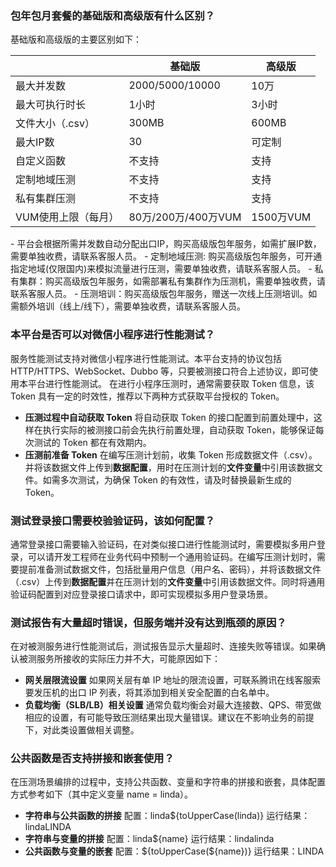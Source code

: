 ### 包年包月套餐的基础版和高级版有什么区别？
基础版和高级版的主要区别如下：

|      | 基础版 | 高级版 | 
|----------|------|------|
|最大并发数 | 2000/5000/10000 |  10万 |
|最大可执行时长 | 1小时 | 3小时 | 
|文件大小（.csv） | 300MB | 600MB | 
|最大IP数 | 30 |  可定制  | 
|自定义函数 | 不支持 | 支持 | 
|定制地域压测 | 不支持 | 支持 |
|私有集群压测  | 不支持 | 支持 | 
|VUM使用上限（每月） | 80万/200万/400万VUM | 1500万VUM |

<dx-alert infotype="explain" title="附加费用说明：">
- 平台会根据所需并发数自动分配出口IP，购买高级版包年服务，如需扩展IP数，需要单独收费，请联系客服人员。
- 定制地域压测: 购买高级版包年服务，可开通指定地域(仅限国内)来模拟流量进行压测，需要单独收费，请联系客服人员。
- 私有集群：购买高级版包年服务，如需部署私有集群作为压测机，需要单独收费，请联系客服人员。
- 压测培训：购买高级版包年服务，赠送一次线上压测培训。如需额外培训（线上/线下），需要单独收费，请联系客服人员。
</dx-alert>


### 本平台是否可以对微信小程序进行性能测试？
服务性能测试支持对微信小程序进行性能测试。本平台支持的协议包括 HTTP/HTTPS、WebSocket、Dubbo 等，只要被测接口符合上述协议，即可使用本平台进行性能测试。
在进行小程序压测时，通常需要获取 Token 信息，该 Token 具有一定的时效性，推荐以下两种方式获取平台授权的 Token。
- **压测过程中自动获取 Token**
将自动获取 Token 的接口配置到前置处理中，这样在执行实际的被测接口前会先执行前置处理，自动获取 Token，能够保证每次测试的 Token 都在有效期内。
- **压测前准备 Token**
在编写压测计划前，收集 Token 形成数据文件（.csv）。并将该数据文件上传到**数据配置**，用时在压测计划的**文件变量**中引用该数据文件。如需多次测试，为确保 Token 的有效性，请及时替换最新生成的 Token。


### 测试登录接口需要校验验证码，该如何配置？
通常登录接口需要输入验证码，在对类似接口进行性能测试时，需要模拟多用户登录，可以请开发工程师在业务代码中预制一个通用验证码。在编写压测计划时，需要提前准备测试数据文件，包括批量用户信息（用户名、密码），并将该数据文件（.csv）上传到**数据配置**并在压测计划的**文件变量**中引用该数据文件。同时将通用验证码配置到对应登录接口请求中，即可实现模拟多用户登录场景。


### 测试报告有大量超时错误，但服务端并没有达到瓶颈的原因？
在对被测服务进行性能测试后，测试报告显示大量超时、连接失败等错误。如果确认被测服务所接收的实际压力并不大，可能原因如下：
- **网关层限流设置**
如果网关层有单 IP 地址的限流设置，可联系腾讯在线客服索要发压机的出口 IP 列表，将其添加到相关安全配置的白名单中。
- **负载均衡（SLB/LB）相关设置**
通常负载均衡会对最大连接数、QPS、带宽做相应的设置，有可能导致压测结果出现大量错误。建议在不影响业务的前提下，对此类设置做相关调整。


### 公共函数是否支持拼接和嵌套使用？
在压测场景编排的过程中，支持公共函数、变量和字符串的拼接和嵌套，具体配置方式参考如下（其中定义变量 name = linda）。
- **字符串与公共函数的拼接**
配置：linda${toUpperCase(linda)}
运行结果：lindaLINDA
- **字符串与变量的拼接**
配置：linda${name}
运行结果：lindalinda
- **公共函数与变量的嵌套**
配置：${toUpperCase(${name})}
运行结果：LINDA
